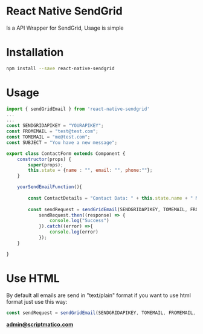 # **React Native SendGrid**
Is a API Wrapper for SendGrid, Usage is simple

# **Installation**
```bash
npm install --save react-native-sendgrid
```
# **Usage**
```javascript
import { sendGridEmail } from 'react-native-sendgrid'
...
...
const SENDGRIDAPIKEY = "YOURAPIKEY";
const FROMEMAIL = "test@test.com";
const TOMEMAIL = "me@test.com";
const SUBJECT = "You have a new message";

export class ContactForm extends Component {
	constructor(props) {
   		super(props);
   		this.state = {name : "", email: "", phone:""};
	}

	yourSendEmailFunction(){
		
		const ContactDetails = "Contact Data: " + this.state.name + " Mail: "+ this.state.email+" Phone: "+this.state.phone
		
		const sendRequest = sendGridEmail(SENDGRIDAPIKEY, TOMEMAIL, FROMEMAIL, SUBJECT, ContactDetails )
	        sendRequest.then((response) => {
	            console.log("Success")
	        }).catch((error) =>{
	            console.log(error)
	        });
	}

}
```

# **Use HTML**
By default all emails are send in "text/plain" format if you want to use html format just use this way:

```javascript
const sendRequest = sendGridEmail(SENDGRIDAPIKEY, TOMEMAIL, FROMEMAIL, SUBJECT, ContactDetails, "text/html" )
```



**admin@scriptmatico.com**
